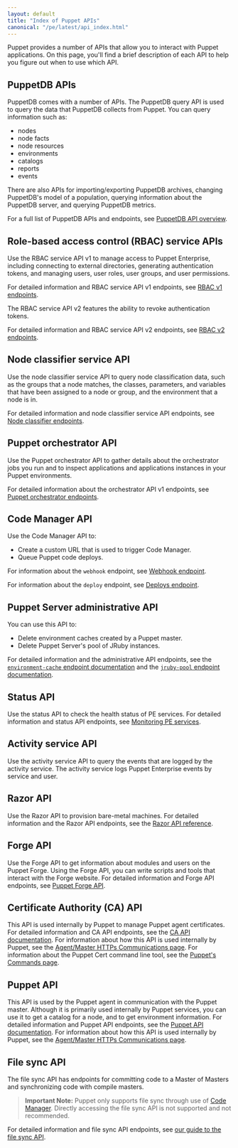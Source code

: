 ```yaml
---
layout: default
title: "Index of Puppet APIs"
canonical: "/pe/latest/api_index.html"
---
```


Puppet provides a number of APIs that allow you to interact with Puppet applications. On this page, you'll find a brief description of each API to help you figure out when to use which API.

## PuppetDB APIs

PuppetDB comes with a number of APIs. The PuppetDB query API is used to query the data that PuppetDB collects from Puppet. You can query information such as:

* nodes
* node facts
* node resources
* environments
* catalogs
* reports
* events

There are also APIs for importing/exporting PuppetDB archives, changing PuppetDB's model of a population, querying information about the PuppetDB server, and querying PuppetDB metrics.

For a full list of PuppetDB APIs and endpoints, see [PuppetDB API overview]({{puppetdb}}/api/index.html).

## Role-based access control (RBAC) service APIs

Use the RBAC service API v1 to manage access to Puppet Enterprise, including connecting to external directories, generating authentication tokens, and managing users, user roles, user groups, and user permissions.

For detailed information and RBAC service API v1 endpoints, see [RBAC v1 endpoints](./rbac_serviceindex_v1.html).

The RBAC service API v2 features the ability to revoke authentication tokens.

For detailed information and RBAC service API v2 endpoints, see [RBAC v2 endpoints](./rbac_serviceindex_v2.html).

## Node classifier service API

Use the node classifier service API to query node classification data, such as the groups that a node matches, the classes, parameters, and variables that have been assigned to a node or group, and the environment that a node is in.

For detailed information and node classifier service API endpoints, see [Node classifier endpoints](./nc_index.html).

## Puppet orchestrator API

Use the Puppet orchestrator API to gather details about the orchestrator jobs you run and to inspect applications and applications instances in your Puppet environments.

For detailed information about the orchestrator API v1 endpoints, see [Puppet orchestrator endpoints](./orchestrator_api_endpoints.html).

## Code Manager API

Use the Code Manager API to:

* Create a custom URL that is used to trigger Code Manager.
* Queue Puppet code deploys.

For information about the `webhook` endpoint, see [Webhook endpoint](./code_mgr_webhook.html#webhook-endpoint).

For information about the `deploy` endpoint, see [Deploys endpoint](./code_mgr_scripts.html#deploys-endpoint).

## Puppet Server administrative API

You can use this API to:

* Delete environment caches created by a Puppet master.
* Delete Puppet Server's pool of JRuby instances.

For detailed information and the administrative API endpoints, see the [`environment-cache` endpoint documentation]({{puppetserver}}/admin-api/v1/environment-cache.html) and the [`jruby-pool` endpoint documentation]({{puppetserver}}/admin-api/v1/jruby-pool.html).

## Status API

Use the status API to check the health status of PE services. For detailed information and status API endpoints, see [Monitoring PE services](./status_api.html).

## Activity service API

Use the activity service API to query the events that are logged by the activity service. The activity service logs Puppet Enterprise events by service and user.

## Razor API

Use the Razor API to provision bare-metal machines. For detailed information and the Razor API endpoints, see the [Razor API reference](./razor_reference.markdown).

## Forge API

Use the Forge API to get information about modules and users on the Puppet Forge. Using the Forge API, you can write scripts and tools that interact with the Forge website. For detailed information and Forge API endpoints, see [Puppet Forge API](https://forgeapi.puppetlabs.com).

## Certificate Authority (CA) API

This API is used internally by Puppet to manage Puppet agent certificates. For detailed information and CA API endpoints, see the [CA API documentation]({{puppet}}/http_api/http_certificate.html). For information about how this API is used internally by Puppet, see the [Agent/Master HTTPs Communications page]({{puppet}}/subsystem_agent_master_comm.html). For information about the Puppet Cert command line tool, see the [Puppet's Commands page]({{puppet}}/services_commands.html#puppet-cert).

## Puppet API

This API is used by the Puppet agent in communication with the Puppet master. Although it is primarily used internally by Puppet services, you can use it to get a catalog for a node, and to get environment information. For detailed information and Puppet API endpoints, see the [Puppet API documentation]({{puppet}}/http_api/http_api_index.html). For information about how this API is used internally by Puppet, see the [Agent/Master HTTPs Communications page]({{puppet}}/subsystem_agent_master_comm.html).

## File sync API

The file sync API has endpoints for committing code to a Master of Masters and synchronizing code with compile masters.

> **Important Note:** Puppet only supports file sync through use of [Code Manager](./code_mgr.html). Directly accessing the file sync API is not supported and not recommended.

For detailed information and file sync API endpoints, see [our guide to the file sync API](./cmgmt_filesync_api.html).
